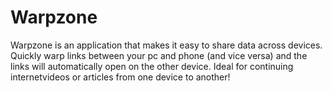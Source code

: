 # Warpzone
Warpzone is an application that makes it easy to share data across devices. Quickly warp links between your pc and phone (and vice versa) and the links will automatically open on the other device.
Ideal for continuing internetvideos or articles from one device to another!
